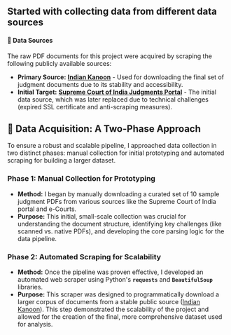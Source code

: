 ## Started with collecting data from different data sources

#### 💾 **Data Sources**
The raw PDF documents for this project were acquired by scraping the following publicly available sources:
* **Primary Source:** [**Indian Kanoon**](https://indiankanoon.org/) - Used for downloading the final set of judgment documents due to its stability and accessibility.
* **Initial Target:** [**Supreme Court of India Judgments Portal**](https://main.sci.gov.in/judgments) - The initial data source, which was later replaced due to technical challenges (expired SSL certificate and anti-scraping measures).


## 💾 **Data Acquisition: A Two-Phase Approach**
To ensure a robust and scalable pipeline, I approached data collection in two distinct phases: manual collection for initial prototyping and automated scraping for building a larger dataset.


### **Phase 1: Manual Collection for Prototyping**
* **Method:** I began by manually downloading a curated set of 10 sample judgment PDFs from various sources like the Supreme Court of India portal and e-Courts.
* **Purpose:** This initial, small-scale collection was crucial for understanding the document structure, identifying key challenges (like scanned vs. native PDFs), and developing the core parsing logic for the data pipeline.


### **Phase 2: Automated Scraping for Scalability**
* **Method:** Once the pipeline was proven effective, I developed an automated web scraper using Python's **`requests`** and **`BeautifulSoup`** libraries.
* **Purpose:** This scraper was designed to programmatically download a larger corpus of documents from a stable public source ([Indian Kanoon](https://indiankanoon.org/)). This step demonstrated the scalability of the project and allowed for the creation of the final, more comprehensive dataset used for analysis.
